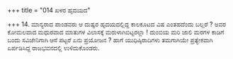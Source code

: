 +++
title = "014 ಖಳರ ಹೃದಯದ"

+++
14. ಮಾನ್ಯರಾದ ಪಾಂಡವರು ಆ ದುಷ್ಟರ ಹೃದಯದಲ್ಲಿದ್ದ ಕಾಲಕೂಟದ ವಿಷ ಎಂತಹದೆಂದು ಬಲ್ಲರೆ ? ಅವರ ಕೋಮಲವಾದ ಮಧುರವಾದ ಮಾತುಗಳ ವಿಲಾಸಕ್ಕೆ ಮರುಳಾಗಿಬಿಟ್ಟರಲ್ಲಾ ! ದುಂಬಿಯ ಮರಿ ಜಾಲಿ ಮರಗಳ ಕಾಡಿಗೆ ಬಂದು ಸವಿಜೇನಿಗಾಗಿ ಆಸೆ ಪಟ್ಟರೆ ಏನು ಪ್ರಯೋಜನ ? ಹಾಗೆ ಯುಧಿಷ್ಠಿರಾದಿಗಳು ತಮಗಾಗಿಯೇ ಪ್ರತ್ಯೇಕವಾಗಿ ಏರ್ಪಡಿಸಿದ್ದ ರಾಜಭವನದಲ್ಲಿ ಉಳಿದುಕೊಂಡರು.